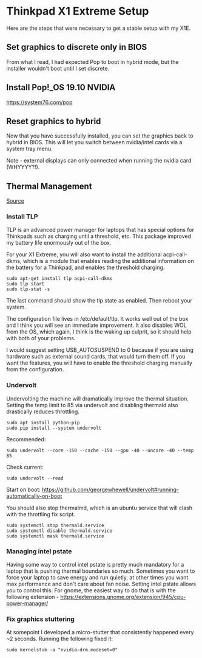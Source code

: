 Thinkpad X1 Extreme Setup
=========================

Here are the steps that were necessary to get a stable setup with my X1E.

## Set graphics to discrete only in BIOS

From what I read, I had expected Pop to boot in hybrid mode, but the installer wouldn't boot until I set discrete.

## Install Pop!_OS 19.10 NVIDIA

https://system76.com/pop

## Reset graphics to hybrid

Now that you have successfully installed, you can set the graphics back to hybrid in BIOS. This will let you switch between nvidia/intel cards via a system tray menu.

Note - external displays can only connected when running the nvidia card (WHYYYY?!).

## Thermal Management

[Source](https://old.reddit.com/r/thinkpad/comments/9xye6l/thinkpad_x1_extreme_running_kubuntu_ubuntu_1804/)

### Install TLP

TLP is an advanced power manager for laptops that has special options for Thinkpads such as charging until a threshold, etc. This package improved my battery life enormously out of the box.

For your X1 Extreme, you will also want to install the additional acpi-call-dkms, which is a module that enables reading the additional information on the battery for a Thinkpad, and enables the threshold charging.

```
sudo apt-get install tlp acpi-call-dkms
sudo tlp start
sudo tlp-stat -s
```

The last command should show the tlp state as enabled. Then reboot your system.

The configuration file lives in /etc/default/tlp. It works well out of the box and I think you will see an immediate improvement. It also disables WOL from the OS, which again, I think is the waking up culprit, so it should help with both of your problems.

I would suggest setting USB_AUTOSUSPEND to 0 because if you are using hardware such as external sound cards, that would turn them off. If you want the features, you will have to enable the threshold charging manually from the configuration.

### Undervolt

Undervolting the machine will dramatically improve the thermal situation. Setting the temp limit to 85 via undervolt and disabling thermald also drastically reduces throttling.

```
sudo apt install python-pip
sudo pip install --system undervolt
```

Recommended:

```
sudo undervolt --core -150 --cache -150 --gpu -40 --uncore -40 --temp 85
```

Check current:
```
sudo undervolt --read
```

Start on boot:
https://github.com/georgewhewell/undervolt#running-automatically-on-boot

You should also stop thermalmd, which is an ubuntu service that will clash with the throttling fix script.

```
sudo systemctl stop thermald.service
sudo systemctl disable thermald.service
sudo systemctl mask thermald.service
```

### Managing intel pstate

Having some way to control intel pstate is pretty much mandatory for a laptop that is pushing thermal boundaries so much. Sometimes you want to force your laptop to save energy and run quietly, at other times you want max performance and don't care about fan noise. Setting intel pstate allows you to control this. For gnome, the easiest way to do that is with the following extension - https://extensions.gnome.org/extension/945/cpu-power-manager/

### Fix graphics stuttering

At somepoint I developed a micro-stutter that consistently happened every ~2 seconds. Running the following fixed it:

```
sudo kernelstub -a "nvidia-drm.modeset=0"
```
